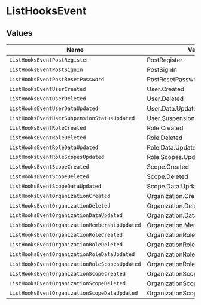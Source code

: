 # ListHooksEvent


## Values

| Name                                          | Value                                         |
| --------------------------------------------- | --------------------------------------------- |
| `ListHooksEventPostRegister`                  | PostRegister                                  |
| `ListHooksEventPostSignIn`                    | PostSignIn                                    |
| `ListHooksEventPostResetPassword`             | PostResetPassword                             |
| `ListHooksEventUserCreated`                   | User.Created                                  |
| `ListHooksEventUserDeleted`                   | User.Deleted                                  |
| `ListHooksEventUserDataUpdated`               | User.Data.Updated                             |
| `ListHooksEventUserSuspensionStatusUpdated`   | User.SuspensionStatus.Updated                 |
| `ListHooksEventRoleCreated`                   | Role.Created                                  |
| `ListHooksEventRoleDeleted`                   | Role.Deleted                                  |
| `ListHooksEventRoleDataUpdated`               | Role.Data.Updated                             |
| `ListHooksEventRoleScopesUpdated`             | Role.Scopes.Updated                           |
| `ListHooksEventScopeCreated`                  | Scope.Created                                 |
| `ListHooksEventScopeDeleted`                  | Scope.Deleted                                 |
| `ListHooksEventScopeDataUpdated`              | Scope.Data.Updated                            |
| `ListHooksEventOrganizationCreated`           | Organization.Created                          |
| `ListHooksEventOrganizationDeleted`           | Organization.Deleted                          |
| `ListHooksEventOrganizationDataUpdated`       | Organization.Data.Updated                     |
| `ListHooksEventOrganizationMembershipUpdated` | Organization.Membership.Updated               |
| `ListHooksEventOrganizationRoleCreated`       | OrganizationRole.Created                      |
| `ListHooksEventOrganizationRoleDeleted`       | OrganizationRole.Deleted                      |
| `ListHooksEventOrganizationRoleDataUpdated`   | OrganizationRole.Data.Updated                 |
| `ListHooksEventOrganizationRoleScopesUpdated` | OrganizationRole.Scopes.Updated               |
| `ListHooksEventOrganizationScopeCreated`      | OrganizationScope.Created                     |
| `ListHooksEventOrganizationScopeDeleted`      | OrganizationScope.Deleted                     |
| `ListHooksEventOrganizationScopeDataUpdated`  | OrganizationScope.Data.Updated                |